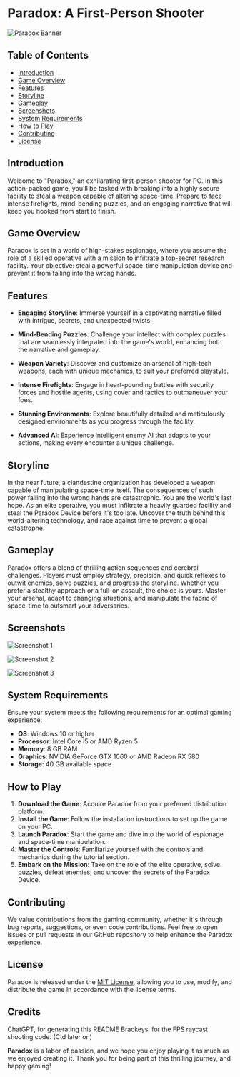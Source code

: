 # Paradox: A First-Person Shooter

![Paradox Banner](banner.jpg)

## Table of Contents

- [Introduction](#introduction)
- [Game Overview](#game-overview)
- [Features](#features)
- [Storyline](#storyline)
- [Gameplay](#gameplay)
- [Screenshots](#screenshots)
- [System Requirements](#system-requirements)
- [How to Play](#how-to-play)
- [Contributing](#contributing)
- [License](#license)

## Introduction

Welcome to "Paradox," an exhilarating first-person shooter for PC. In this action-packed game, you'll be tasked with breaking into a highly secure facility to steal a weapon capable of altering space-time. Prepare to face intense firefights, mind-bending puzzles, and an engaging narrative that will keep you hooked from start to finish.

## Game Overview

Paradox is set in a world of high-stakes espionage, where you assume the role of a skilled operative with a mission to infiltrate a top-secret research facility. Your objective: steal a powerful space-time manipulation device and prevent it from falling into the wrong hands.

## Features

- **Engaging Storyline**: Immerse yourself in a captivating narrative filled with intrigue, secrets, and unexpected twists.

- **Mind-Bending Puzzles**: Challenge your intellect with complex puzzles that are seamlessly integrated into the game's world, enhancing both the narrative and gameplay.

- **Weapon Variety**: Discover and customize an arsenal of high-tech weapons, each with unique mechanics, to suit your preferred playstyle.

- **Intense Firefights**: Engage in heart-pounding battles with security forces and hostile agents, using cover and tactics to outmaneuver your foes.

- **Stunning Environments**: Explore beautifully detailed and meticulously designed environments as you progress through the facility.

- **Advanced AI**: Experience intelligent enemy AI that adapts to your actions, making every encounter a unique challenge.

## Storyline

In the near future, a clandestine organization has developed a weapon capable of manipulating space-time itself. The consequences of such power falling into the wrong hands are catastrophic. You are the world's last hope. As an elite operative, you must infiltrate a heavily guarded facility and steal the Paradox Device before it's too late. Uncover the truth behind this world-altering technology, and race against time to prevent a global catastrophe.

## Gameplay

Paradox offers a blend of thrilling action sequences and cerebral challenges. Players must employ strategy, precision, and quick reflexes to outwit enemies, solve puzzles, and progress the storyline. Whether you prefer a stealthy approach or a full-on assault, the choice is yours. Master your arsenal, adapt to changing situations, and manipulate the fabric of space-time to outsmart your adversaries.

## Screenshots

![Screenshot 1](screenshot1.jpg)

![Screenshot 2](screenshot2.jpg)

![Screenshot 3](screenshot3.jpg)

## System Requirements

Ensure your system meets the following requirements for an optimal gaming experience:

- **OS**: Windows 10 or higher
- **Processor**: Intel Core i5 or AMD Ryzen 5
- **Memory**: 8 GB RAM
- **Graphics**: NVIDIA GeForce GTX 1060 or AMD Radeon RX 580
- **Storage**: 40 GB available space

## How to Play

1. **Download the Game**: Acquire Paradox from your preferred distribution platform.
2. **Install the Game**: Follow the installation instructions to set up the game on your PC.
3. **Launch Paradox**: Start the game and dive into the world of espionage and space-time manipulation.
4. **Master the Controls**: Familiarize yourself with the controls and mechanics during the tutorial section.
5. **Embark on the Mission**: Take on the role of the elite operative, solve puzzles, defeat enemies, and uncover the secrets of the Paradox Device.

## Contributing

We value contributions from the gaming community, whether it's through bug reports, suggestions, or even code contributions. Feel free to open issues or pull requests in our GitHub repository to help enhance the Paradox experience.

## License

Paradox is released under the [MIT License](LICENSE), allowing you to use, modify, and distribute the game in accordance with the license terms.

## Credits

ChatGPT, for generating this README
Brackeys, for the FPS raycast shooting code.
(Ctd later on)

**Paradox** is a labor of passion, and we hope you enjoy playing it as much as we enjoyed creating it. Thank you for being part of this thrilling journey, and happy gaming!
